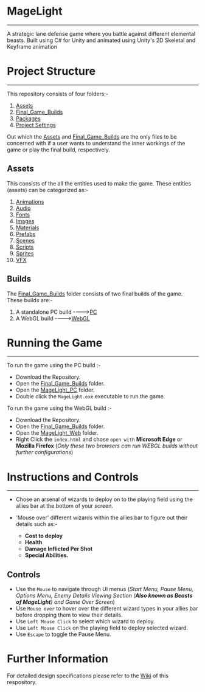 # MageLight
***
A strategic lane defense game where you battle against different elemental beasts. Built using C# for Unity and animated using Unity's 2D Skeletal and Keyframe animation

# Project Structure
***
This repository consists of four folders:-

1. [Assets](Assets)
2. [Final_Game_Builds](Final_Game_Builds)
3. [Packages](Packages)
4. [Project Settings](ProjectSettings)

Out which the [Assets](Assets) and [Final_Game_Builds](Final_Game_Builds) are the only files to be concerned with if a user wants to understand the inner workings of the game or play the final build, respectively.

## Assets
This consists of the all the entities used to make the game. These entities (assets) can be categorized as:-
1. [Animations](Assets/Animations)
2. [Audio](Assets/Audio)
3. [Fonts](Assets/Fonts)
4. [Images](Assets/Images)
5. [Materials](Assets/Material)
6. [Prefabs](Assets/Prefabs)
7. [Scenes](Assets/Scenes)
8. [Scripts](Assets/Scripts)
9. [Sprites](Assets/Sprites) 
10. [VFX](Assets/VFX)

## Builds
The [Final_Game_Builds](Final_Game_Builds) folder consists of two final builds of the game. These builds are:-

1. A standalone PC build ---->[PC](Final_Game_Builds/MageLight_PC)
2. A WebGL build         ---->[WebGL](Final_Game_Builds/MageLight_Web)

# Running the Game
***
To run the game using the PC build :-

- Download the Repository.
- Open the [Final_Game_Builds](Final_Game_Builds) folder.
- Open the [MageLight_PC](Final_Game_Builds/MageLight_PC) folder.
- Double click the `MageLight.exe` executable to run the game.

To run the game using the WebGL build :-

- Download the Repository.
- Open the [Final_Game_Builds](Final_Game_Builds) folder.
- Open the [MageLight_Web](Final_Game_Builds/MageLight_Web) folder.
- Right Click the `index.html` and chose `open with` **Microsoft Edge** or **Mozilla Firefox** (*Only these two browsers can run WEBGL builds without further configurations*)

# Instructions and Controls
***
- Chose an arsenal of wizards to deploy on to the playing field using the allies bar at the bottom of your screen.
- 'Mouse over' different wizards within the allies bar to figure out their details such as:-

   - **Cost to deploy**
   - **Health**
   - **Damage Inflicted Per Shot**
   - **Special Abilities.**

## Controls
- Use the `Mouse` to navigate through UI menus (*Start Menu, Pause Menu, Options Menu, Enemy Details Viewing Section (**Also known as Beasts of MageLight**) and Game Over Screen*)
- Use `Mouse over` to hover over the different wizard types in your allies bar before dropping them to view their details.
- Use `Left Mouse Click` to select which wizard to deploy.
- Use `Left Mouse Click` on the playing field to deploy selected wizard. 
- Use `Escape` to toggle the Pause Menu.

# Further Information

For detailed design specifications please refer to the [Wiki](https://github.com/HishamJaffar98/MageLight/wiki/MageLight-Design) of this respository.


